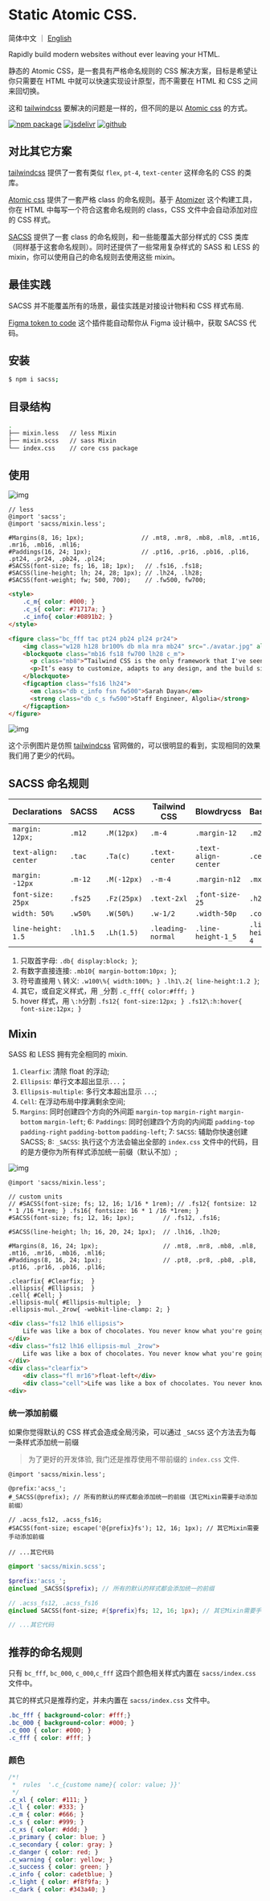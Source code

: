 # Static Atomic CSS.

简体中文 ｜ [English](../README.md)

Rapidly build modern websites without ever leaving your HTML.

静态的 Atomic CSS，是一套具有严格命名规则的 CSS 解决方案，目标是希望让你只需要在 HTML 中就可以快速实现设计原型，而不需要在 HTML 和 CSS 之间来回切换。

这和 [tailwindcss](https://tailwindcss.com/) 要解决的问题是一样的，但不同的是以 [Atomic css](https://acss.io/) 的方式。

[![npm package][npm-badge]][npm-url] 
[![jsdelivr][jsdelivr-badge]][jsdelivr-url]
[![github][git-badge]][git-url] 

[npm-badge]: https://img.shields.io/npm/v/sacss.svg
[npm-url]: https://www.npmjs.org/package/sacss
[npm-downloads]: https://img.shields.io/npm/dw/sacss
[git-url]: https://github.com/ziven27/SACSS
[git-badge]: https://img.shields.io/github/stars/ziven27/SACSS.svg?style=social
[jsdelivr-badge]: https://data.jsdelivr.com/v1/package/npm/sacss/badge
[jsdelivr-url]: https://www.jsdelivr.com/package/npm/sacss



## 对比其它方案

 [tailwindcss](https://tailwindcss.com/) 提供了一套有类似 `flex`, `pt-4`, `text-center` 这样命名的 CSS 的类库。
 
 [Atomic css](https://acss.io/) 提供了一套严格 class 的命名规则。基于 [Atomizer](https://github.com/acss-io/atomizer) 这个构建工具，你在 HTML 中每写一个符合这套命名规则的 class，CSS 文件中会自动添加对应的 CSS 样式。

 [SACSS](https://ziven27.github.io/sacss) 提供了一套 class 的命名规则，和一些能覆盖大部分样式的 CSS 类库（同样基于这套命名规则）。同时还提供了一些常用复杂样式的 SASS 和 LESS 的 mixin，你可以使用自己的命名规则去使用这些 mixin。

## 最佳实践

SACSS 并不能覆盖所有的场景，最佳实践是对接设计物料和 CSS 样式布局.

[Figma token to code](https://www.figma.com/community/plugin/759651077059504375/Token--%3E-Code) 这个插件能自动帮你从 Figma 设计稿中，获取 SACSS 代码。


## 安装

```bash
$ npm i sacss;
```

## 目录结构

```bash
.
├── mixin.less   // less Mixin
├── mixin.scss   // sass Mixin
└── index.css    // core css package
```

## 使用

![img](../img/thumb.png)

```less
// less
@import 'sacss';
@import 'sacss/mixin.less';

#Margins(8, 16; 1px);                // .mt8, .mr8, .mb8, .ml8, .mt16, .mr16, .mb16, .ml16;
#Paddings(16, 24; 1px);              // .pt16, .pr16, .pb16, .pl16, .pt24, .pr24, .pb24, .pl24;
#SACSS(font-size; fs; 16, 18; 1px);   // .fs16, .fs18;
#SACSS(line-height; lh; 24, 28; 1px); // .lh24, .lh28;
#SACSS(font-weight; fw; 500, 700);    // .fw500, fw700;
```

```HTML
<style>
    .c_m{ color: #000; }
    .c_s{ color: #71717a; }
    .c_info{ color:#0891b2; }
</style>

<figure class="bc_fff tac pt24 pb24 pl24 pr24">
    <img class="w128 h128 br100% db mla mra mb24" src="./avatar.jpg" alt="avatar" width="128" height="128" />
    <blockquote class="mb16 fs18 fw700 lh28 c_m">
      <p class="mb8">“Tailwind CSS is the only framework that I've seen scale on large teams.</p>
      <p>It’s easy to customize, adapts to any design, and the build size is tiny.”</p>
    </blockquote>
    <figcaption class="fs16 lh24">
      <em class="db c_info fsn fw500">Sarah Dayan</em>
      <strong class="db c_s fw500">Staff Engineer, Algolia</strong>
    </figcaption>
</figure>
```


![img](../img/tailwindcss.jpg)

这个示例图片是仿照 [tailwindcss](https://tailwindcss.com/) 官网做的，可以很明显的看到，实现相同的效果我们用了更少的代码。


## SACSS 命名规则

| Declarations         | SACSS     | ACSS       | Tailwind CSS      | Blowdrycss           | Basscss          | Tachyons   |
| -------------------- | -------- | ----------- | ----------------- | -------------------- | ---------------- | ---------- |
| `margin: 12px;`      | `.m12`   | `.M(12px)`  | `.m-4`            | `.margin-12`         | `.m2`            | `.ma3`     |
| `text-align: center` | `.tac`   | `.Ta(c)`    | `.text-center`    | `.text-align-center` | `.center`        | `.tc`      |
| `margin: -12px`      | `.m-12`  | `.M(-12px)` | `.-m-4`           | `.margin-n12`        | `.mxn2`          | `.na3`     |
| `font-size: 25px`    | `.fs25`  | `.Fz(25px)` | `.text-2xl`       | `.font-size-25`      | `.h2`            | `.f3`      |
| `width: 50%`         | `.w50%`  | `.W(50%)`   | `.w-1/2`          | `.width-50p`         | `.col-6`         | `.w-50`    |
| `line-height: 1.5`   | `.lh1.5` | `.Lh(1.5)`  | `.leading-normal` | `.line-height-1_5`   | `.line-height-4` | `.lh-copy` |


1. 只取首字母: `.db{ display:block; }`;
2. 有数字直接连接: `.mb10{ margin-bottom:10px; }`;
3. 符号直接用 `\` 转义:  `.w100\%{ width:100%; } .lh1\.2{ line-height:1.2 }`;
4. 其它，或自定义样式，用 `_`分割 `.c_fff{ color:#fff; }`
5. hover 样式，用 `\:h`分割 `.fs12{ font-size:12px; } .fs12\:h:hover{ font-size:12px; }`

## Mixin

SASS 和 LESS 拥有完全相同的 mixin.

1. `Clearfix`: 清除 float 的浮动;
2. `Ellipsis`: 单行文本超出显示`...`；
3. `Ellipsis-multiple`: 多行文本超出显示 `...`;
4. `Cell`: 在浮动布局中撑满剩余空间;
5. `Margins`: 同时创建四个方向的外间距 `margin-top` `margin-right` `margin-bottom` `margin-left`;
6: `Paddings`: 同时创建四个方向的内间距 `padding-top` `padding-right` `padding-bottom` `padding-left`;
7: `SACSS`: 辅助你快速创建 SACSS;
8: `_SACSS`: 执行这个方法会输出全部的 `index.css` 文件中的代码，目的是方便你为所有样式添加统一前缀（默认不加）;

![img](../img/demo.png)


``` less
@import 'sacss/mixin.less';

// custom units
// #SACSS(font-size; fs; 12, 16; 1/16 * 1rem); // .fs12{ fontsize: 12 * 1 /16 *1rem; } .fs16{ fontsize: 16 * 1 /16 *1rem; }
#SACSS(font-size; fs; 12, 16; 1px);        // .fs12, .fs16;

#SACSS(line-height; lh; 16, 20, 24; 1px);  // .lh16, .lh20;

#Margins(8, 16, 24; 1px);                  // .mt8, .mr8, .mb8, .ml8, .mt16, .mr16, .mb16, .ml16;
#Paddings(8, 16, 24; 1px);                 // .pt8, .pr8, .pb8, .pl8, .pt16, .pr16, .pb16, .pl16;

.clearfix{ #Clearfix;  }
.ellipsis{ #Ellipsis;  }
.cell{ #Cell; }
.ellipsis-mul{ #Ellipsis-multiple;  }
.ellipsis-mul._2row{ -webkit-line-clamp: 2; }
```

``` html
<div class="fs12 lh16 ellipsis">
    Life was like a box of chocolates. You never know what you're going to get.
</div>
<div class="fs12 lh16 ellipsis-mul _2row">
    Life was like a box of chocolates. You never know what you're going to get.
</div>
<div class="clearfix">
    <div class="fl mr16">float-left</div>
    <div class="cell">Life was like a box of chocolates. You never know what you're going to get.</div>
<div>
```

### 统一添加前缀

如果你觉得默认的 CSS 样式会造成全局污染，可以通过 `_SACSS` 这个方法去为每一条样式添加统一前缀

> 为了更好的开发体验, 我门还是推荐使用不带前缀的 `index.css` 文件.

```less
@import 'sacss/mixin.less';

@prefix:'acss_';
#_SACSS(@prefix); // 所有的默认的样式都会添加统一的前缀（其它Mixin需要手动添加前缀）

// .acss_fs12, .acss_fs16;
#SACSS(font-size; escape('@{prefix}fs'); 12, 16; 1px); // 其它Mixin需要手动添加前缀 

// ...其它代码
```

```sass
@import 'sacss/mixin.scss';

$prefix:'acss_';
@inclued _SACSS($prefix); // 所有的默认的样式都会添加统一的前缀

// .acss_fs12, .acss_fs16
@inclued SACSS(font-size; #{$prefix}fs; 12, 16; 1px); // 其它Mixin需要手动添加前缀

// ...其它代码
```



## 推荐的命名规则

只有 `bc_fff`, `bc_000`, `c_000`,`c_fff` 这四个颜色相关样式内置在 `sacss/index.css` 文件中。

其它的样式只是推荐约定，并未内置在 `sacss/index.css` 文件中。

```css
.bc_fff { background-color: #fff;}
.bc_000 { background-color: #000; }
.c_000 { color: #000; }
.c_fff { color: #fff; }
```

### 颜色

```css
/*!
 *  rules  '.c_{custome name}{ color: value; }}'
 */
.c_xl { color: #111; }
.c_l { color: #333; }
.c_m { color: #666; }
.c_s { color: #999; }
.c_xs { color: #ddd; }
.c_primary { color: blue; }
.c_secondary { color: gray; }
.c_danger { color: red; }
.c_warning { color: yellow; }
.c_success { color: green; }
.c_info { color: cadetblue; }
.c_light { color: #f8f9fa; }
.c_dark { color: #343a40; }
```

